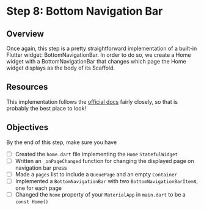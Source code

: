 # Step 8: Bottom Navigation Bar

## Overview

Once again, this step is a pretty straightforward implementation of a built-in Flutter widget: BottomNavigationBar. In order to do so, we create a Home widget with a BottomNavigationBar that changes which page the Home widget displays as the body of its Scaffold.

## Resources

This implementation follows the [official docs](https://api.flutter.dev/flutter/material/BottomNavigationBar-class.html) fairly closely, so that is probably the best place to look!

## Objectives
By the end of this step, make sure you have
- [ ] Created the `home.dart` file implementing the `Home` `StatefulWidget`
- [ ] Written an `_onPageChanged` function for changing the displayed page on navigation bar press
- [ ] Made a `pages` list to include a `QueuePage` and an empty `Container`
- [ ] Implemented a `BottomNavigationBar` with two `BottomNavigationBarItem`s, one for each page
- [ ] Changed the `home` property of your `MaterialApp` in `main.dart` to be a `const Home()`
